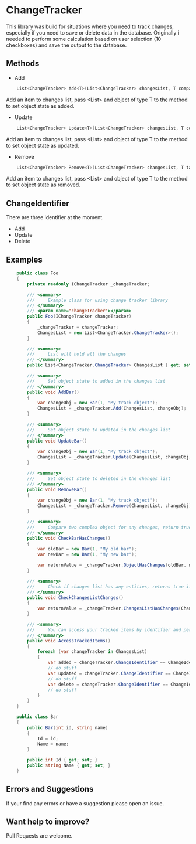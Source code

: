 # ChangeTracker

This library was build for situations where you need to track changes, especially if you need to save or delete data in the database. Originally i needed to perform some calculation based on user selection (10 checkboxes) and save the output to the database.

## Methods
* Add
```csharp
    List<ChangeTracker> Add<T>(List<ChangeTracker> changesList, T compareObject) where T : class;
```

Add an item to changes list, pass <List<ChangeTracker>> and object of type T to the method to set object state as added.

* Update
```csharp
    List<ChangeTracker> Update<T>(List<ChangeTracker> changesList, T compareObject) where T : class;
```
Add an item to changes list, pass <List<ChangeTracker>> and object of type T to the method to set object state as updated.

* Remove
```csharp
    List<ChangeTracker> Remove<T>(List<ChangeTracker> changesList, T task) where T : class;
```
Add an item to changes list, pass <List<ChangeTracker>> and object of type T to the method to set object state as removed.

## ChangeIdentifier
There are three identifier at the moment. 
* Add
* Update
* Delete

## Examples

```csharp
    public class Foo
    {
        private readonly IChangeTracker _changeTracker;

        /// <summary>
        ///     Example class for using change tracker library
        /// </summary>
        /// <param name="changeTracker"></param>
        public Foo(IChangeTracker changeTracker)
        {
            _changeTracker = changeTracker;
            ChangesList = new List<ChangeTracker.ChangeTracker>();
        }

        /// <summary>
        ///     List will hold all the changes
        /// </summary>
        public List<ChangeTracker.ChangeTracker> ChangesList { get; set; }

        /// <summary>
        ///     Set object state to added in the changes list
        /// </summary>
        public void AddBar()
        {
            var changeObj = new Bar(1, "My track object");
            ChangesList = _changeTracker.Add(ChangesList, changeObj);
        }

        /// <summary>
        ///     Set object state to updated in the changes list
        /// </summary>
        public void UpdateBar()
        {
            var changeObj = new Bar(1, "My track object");
            ChangesList = _changeTracker.Update(ChangesList, changeObj);
        }

        /// <summary>
        ///     Set object state to deleted in the changes list
        /// </summary>
        public void RemoveBar()
        {
            var changeObj = new Bar(1, "My track object");
            ChangesList = _changeTracker.Remove(ChangesList, changeObj);
        }

        /// <summary>
        ///     Compare two complex object for any changes, return true if changes were detected
        /// </summary>
        public void CheckBarHasChanges()
        {
            var oldBar = new Bar(1, "My old bar");
            var newBar = new Bar(1, "My new bar");

            var returnValue = _changeTracker.ObjectHasChanges(oldBar, newBar);
        }

        /// <summary>
        ///     Check if changes list has any entities, returns true if count > 0
        /// </summary>
        public void CheckChangesListChanges()
        {
            var returnValue = _changeTracker.ChangesListHasChanges(ChangesList);
        }

        /// <summary>
        ///     You can access your tracked items by identifier and perform your operation
        /// </summary>
        public void AccessTrackedItems()
        {
            foreach (var changeTracker in ChangesList)
            {
                var added = changeTracker.ChangeIdentifier == ChangeIdentifier.Add;
                // do stuff
                var updated = changeTracker.ChangeIdentifier == ChangeIdentifier.Update;
                // do stuff
                var delete = changeTracker.ChangeIdentifier == ChangeIdentifier.Delete;
                // do stuff
            }
        }
    }

    public class Bar
    {
        public Bar(int id, string name)
        {
            Id = id;
            Name = name;
        }

        public int Id { get; set; }
        public string Name { get; set; }
    }
```

## Errors and Suggestions
If your find any errors or have a suggestion please open an issue.</br>

## Want help to improve?
Pull Requests are welcome. 